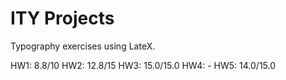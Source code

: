 # ITY Projects
Typography exercises using LateX.

HW1: 8.8/10
HW2: 12.8/15
HW3: 15.0/15.0
HW4: -
HW5: 14.0/15.0

